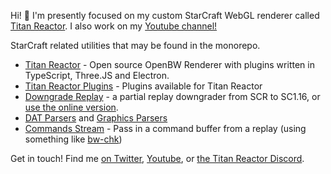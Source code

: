 Hi! 👋 I'm presently focused on my custom StarCraft WebGL renderer called [Titan Reactor](https://github.com/imbateam-gg/titan-reactor). I also work on my [Youtube channel!](http://youtube.imbateam.gg)

StarCraft related utilities that may be found in the monorepo.

- [Titan Reactor](https://github.com/imbateam-gg/titan-reactor) - Open source OpenBW Renderer with plugins written in TypeScript, Three.JS and Electron.
- [Titan Reactor Plugins](https://github.com/imbateam-gg/titan-reactor-official-plugins) - Plugins available for Titan Reactor
- [Downgrade Replay](https://github.com/imbateam-gg/downgrade-replay) - a partial replay downgrader from SCR to SC1.16, or [use the online version](https://scr2bw.glitch.me/).
- [DAT Parsers](https://github.com/imbateam-gg/titan-reactor/tree/dev/src/common/bwdat) and [Graphics Parsers](https://github.com/imbateam-gg/titan-reactor/tree/dev/src/renderer/image/formats)
- [Commands Stream](https://github.com/imbateam-gg/titan-reactor/blob/dev/src/renderer/process-replay/commands/commands-stream.ts) - Pass in a command buffer from a replay (using something like [bw-chk](https://github.com/ShieldBattery/bw-chk))



Get in touch! Find me [on Twitter](https://twitter.com/imbateam), [Youtube](http://youtube.imbateam.gg), or [the Titan Reactor Discord](http://discord.imbateam.gg).
